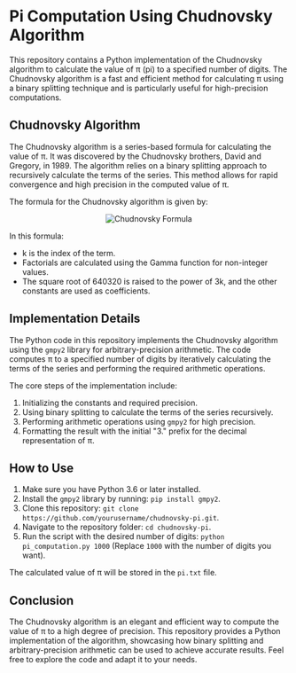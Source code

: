 # Pi Computation Using Chudnovsky Algorithm

This repository contains a Python implementation of the Chudnovsky algorithm to calculate the value of π (pi) to a specified number of digits. The Chudnovsky algorithm is a fast and efficient method for calculating π using a binary splitting technique and is particularly useful for high-precision computations.

## Chudnovsky Algorithm

The Chudnovsky algorithm is a series-based formula for calculating the value of π. It was discovered by the Chudnovsky brothers, David and Gregory, in 1989. The algorithm relies on a binary splitting approach to recursively calculate the terms of the series. This method allows for rapid convergence and high precision in the computed value of π.

The formula for the Chudnovsky algorithm is given by:

<p align="center">
  <img src="https://latex.codecogs.com/png.latex?\dpi{150}&space;\large&space;\frac{1}{\pi}&space;=&space;\frac{12&space;k!&space;(6k)!(545140134k&plus;13591409)}{(3k)!&space;((k!)^3&space;(\sqrt{640320})^{3k})}" title="Chudnovsky Formula" />
</p>

In this formula:
- k is the index of the term.
- Factorials are calculated using the Gamma function for non-integer values.
- The square root of 640320 is raised to the power of 3k, and the other constants are used as coefficients.

## Implementation Details

The Python code in this repository implements the Chudnovsky algorithm using the `gmpy2` library for arbitrary-precision arithmetic. The code computes π to a specified number of digits by iteratively calculating the terms of the series and performing the required arithmetic operations.

The core steps of the implementation include:
1. Initializing the constants and required precision.
2. Using binary splitting to calculate the terms of the series recursively.
3. Performing arithmetic operations using `gmpy2` for high precision.
4. Formatting the result with the initial "3." prefix for the decimal representation of π.

## How to Use

1. Make sure you have Python 3.6 or later installed.
2. Install the `gmpy2` library by running: `pip install gmpy2`.
3. Clone this repository: `git clone https://github.com/yourusername/chudnovsky-pi.git`.
4. Navigate to the repository folder: `cd chudnovsky-pi`.
5. Run the script with the desired number of digits: `python pi_computation.py 1000` (Replace `1000` with the number of digits you want).

The calculated value of π will be stored in the `pi.txt` file.

## Conclusion

The Chudnovsky algorithm is an elegant and efficient way to compute the value of π to a high degree of precision. This repository provides a Python implementation of the algorithm, showcasing how binary splitting and arbitrary-precision arithmetic can be used to achieve accurate results. Feel free to explore the code and adapt it to your needs.
